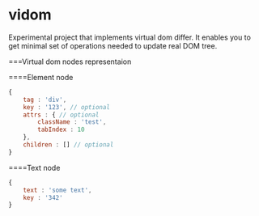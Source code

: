 vidom
=====

Experimental project that implements virtual dom differ. It enables you to get minimal set of operations needed to update real DOM tree.

===Virtual dom nodes representaion

====Element node
```js
{
    tag : 'div',
    key : '123', // optional
    attrs : { // optional
        className : 'test',
        tabIndex : 10
    },
    children : [] // optional
}
```

====Text node
```js
{
    text : 'some text',
    key : '342'
}
```


